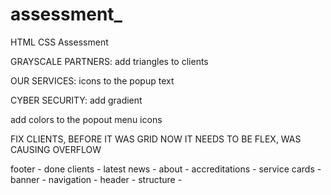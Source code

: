 # assessment_
HTML CSS Assessment


GRAYSCALE PARTNERS:
add triangles to clients


OUR SERVICES:
icons to the popup text

CYBER SECURITY:
add gradient 

add colors to the popout menu icons



FIX CLIENTS, BEFORE IT WAS GRID NOW IT NEEDS TO BE FLEX, WAS CAUSING OVERFLOW

footer - done
clients - 
latest news - 
about - 
accreditations - 
service cards - 
banner - 
navigation - 
header - 
structure - 